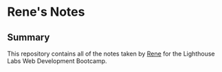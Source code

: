 # Rene's Notes

## Summary

This repository contains all of the notes taken by [Rene](https://github.com/renemroger) for the Lighthouse Labs Web Development Bootcamp.